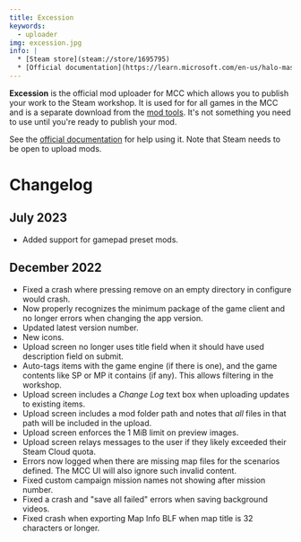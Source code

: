 ```yaml
---
title: Excession
keywords:
  - uploader
img: excession.jpg
info: |
  * [Steam store](steam://store/1695795)
  * [Official documentation](https://learn.microsoft.com/en-us/halo-master-chief-collection/excession/excessionoverview)
---
```


**Excession** is the official mod uploader for MCC which allows you to publish your work to the Steam workshop. It is used for for all games in the MCC and is a separate download from the [mod tools](~mod-tools). It's not something you need to use until you're ready to publish your mod.

See the [official documentation][docs] for help using it. Note that Steam needs to be open to upload mods.

# Changelog
## July 2023
* Added support for gamepad preset mods.

## December 2022
* Fixed a crash where pressing remove on an empty directory in configure would crash.
* Now properly recognizes the minimum package of the game client and no longer errors when changing the app version.
* Updated latest version number.
* New icons.
* Upload screen no longer uses title field when it should have used description field on submit.
* Auto-tags items with the game engine (if there is one), and the game contents like SP or MP it contains (if any). This allows filtering in the workshop.
* Upload screen includes a _Change Log_ text box when uploading updates to existing items.
* Upload screen includes a mod folder path and notes that _all_ files in that path will be included in the upload.
* Upload screen enforces the 1 MiB limit on preview images.
* Upload screen relays messages to the user if they likely exceeded their Steam Cloud quota.
* Errors now logged when there are missing map files for the scenarios defined. The MCC UI will also ignore such invalid content.
* Fixed custom campaign mission names not showing after mission number.
* Fixed a crash and "save all failed" errors when saving background videos.
* Fixed crash when exporting Map Info BLF when map title is 32 characters or longer.

[docs]: https://learn.microsoft.com/en-us/halo-master-chief-collection/excession/excessionoverview